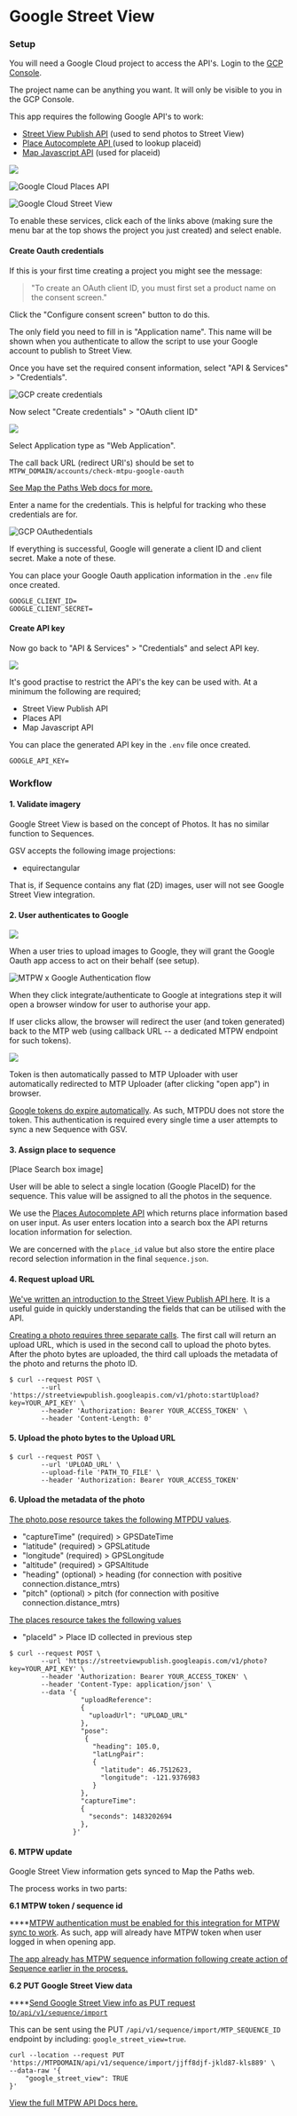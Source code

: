 # Google Street View

### **Setup**

You will need a Google Cloud project to access the API's. Login to the [GCP Console](https://console.developers.google.com/).

The project name can be anything you want. It will only be visible to you in the GCP Console.

This app requires the following Google API's to work:

* [Street View Publish API](https://console.cloud.google.com/apis/library/streetviewpublish.googleapis.com) \(used to send photos to Street View\)
* [Place Autocomplete API ](https://developers.google.com/places/web-service/autocomplete)\(used to lookup placeid\)
* [Map Javascript API](https://developers.google.com/maps/documentation/javascript/overview) \(used for placeid\)

![](../../../.gitbook/assets/ed9be50b-ea89-4cbf-81fe-e4ac1dfaa8c8.png)

![Google Cloud Places API](../../../.gitbook/assets/68039645-d4e4-4e03-b97d-08d129bf6ed2.png)

![Google Cloud Street View](../../../.gitbook/assets/0e023821-b3f3-4054-af6f-94c6cab02834.png)

To enable these services, click each of the links above \(making sure the menu bar at the top shows the project you just created\) and select enable.

#### Create Oauth credentials

If this is your first time creating a project you might see the message:

> "To create an OAuth client ID, you must first set a product name on the consent screen."

Click the "Configure consent screen" button to do this.

The only field you need to fill in is "Application name". This name will be shown when you authenticate to allow the script to use your Google account to publish to Street View.

Once you have set the required consent information, select "API & Services" &gt; "Credentials".

![GCP create credentials](../../../.gitbook/assets/gcp-create-credentials.png)

Now select "Create credentials" &gt; "OAuth client ID"

![](../../../.gitbook/assets/7c056b80-aa59-4724-b6d1-39c736db95a1.png)

Select Application type as "Web Application".

The call back URL \(redirect URI's\) should be set to `MTPW_DOMAIN/accounts/check-mtpu-google-oauth`

[See Map the Paths Web docs for more.](../../../mtp-web/developer-docs/api.md#mtpu-greater-than-google-street-view-greater-than-mtpw-greater-than-mtpu)

Enter a name for the credentials. This is helpful for tracking who these credentials are for.

![GCP OAuthedentials](../../../.gitbook/assets/gcp-oauth-credentials.png)

If everything is successful, Google will generate a client ID and client secret. Make a note of these.

You can place your Google Oauth application information in the `.env` file once created.

```text
GOOGLE_CLIENT_ID=
GOOGLE_CLIENT_SECRET=
```

#### Create API key

Now go back to "API & Services" &gt; "Credentials" and select API key.

![](../../../.gitbook/assets/5bab2e22-29ba-4c27-9542-13a023967239.png)

It's good practise to restrict the API's the key can be used with. At a minimum the following are required;

* Street View Publish API
* Places API
* Map Javascript API

You can place the generated API key in the `.env` file once created.

```text
GOOGLE_API_KEY=
```

### Workflow

#### 1. Validate imagery

Google Street View is based on the concept of Photos. It has no similar function to Sequences.

GSV accepts the following image projections:

* equirectangular

That is, if Sequence contains any flat \(2D\) images, user will not see Google Street View integration.

#### 2. User authenticates to Google

![](../../../.gitbook/assets/explorer-map-the-paths-v2-ui%20%282%29.jpg)

When a user tries to upload images to Google, they will grant the Google Oauth app access to act on their behalf \(see setup\).

![MTPW x Google Authentication flow](../../../.gitbook/assets/authenticate-google-account.png)

When they click integrate/authenticate to Google at integrations step it will open a browser window for user to authorise your app.

If user clicks allow, the browser will redirect the user \(and token generated\) back to the MTP web \(using callback URL -- a dedicated MTPW endpoint for such tokens\).

![](../../../.gitbook/assets/untitled%20%281%29.png)

Token is then automatically passed to MTP Uploader with user automatically redirected to MTP Uploader \(after clicking "open app"\) in browser.

[Google tokens do expire automatically](https://developers.google.com/identity/protocols/oauth2). As such, MTPDU does not store the token. This authentication is required every single time a user attempts to sync a new Sequence with GSV.

#### 3. Assign place to sequence

\[Place Search box image\]

User will be able to select a single location \(Google PlaceID\) for the sequence. This value will be assigned to all the photos in the sequence.

We use the [Places Autocomplete API](https://developers.google.com/places/web-service/autocomplete) which returns place information based on user input. As user enters location into a search box the API returns location information for selection.

We are concerned with the `place_id` value but also store the entire place record selection information in the final `sequence.json`.

#### 4. Request upload URL

[We've written an introduction to the Street View Publish API here](https://www.trekview.org/blog/2020/street-view-publish-api-quick-start-guide/). It is a useful guide in quickly understanding the fields that can be utilised with the API.

[Creating a photo requires three separate calls](https://developers.google.com/streetview/publish/first-app#uploading-a-photo). The first call will return an upload URL, which is used in the second call to upload the photo bytes. After the photo bytes are uploaded, the third call uploads the metadata of the photo and returns the photo ID.

```text
$ curl --request POST \
        --url 'https://streetviewpublish.googleapis.com/v1/photo:startUpload?key=YOUR_API_KEY' \
        --header 'Authorization: Bearer YOUR_ACCESS_TOKEN' \
        --header 'Content-Length: 0'
```

####  5. Upload the photo bytes to the Upload URL

```text
$ curl --request POST \
        --url 'UPLOAD_URL' \
        --upload-file 'PATH_TO_FILE' \
        --header 'Authorization: Bearer YOUR_ACCESS_TOKEN'
```

#### 6. Upload the metadata of the photo

[The photo.pose resource takes the following MTPDU values](https://developers.google.com/streetview/publish/reference/rest/v1/photo#pose).

* "captureTime" \(required\) &gt; GPSDateTime
* "latitude" \(required\) &gt; GPSLatitude
* "longitude" \(required\) &gt; GPSLongitude
* "altitude" \(required\) &gt; GPSAltitude
* "heading" \(optional\) &gt; heading \(for connection with positive connection.distance\_mtrs\)
* "pitch" \(optional\) &gt; pitch \(for connection with positive connection.distance\_mtrs\)

[The places resource takes the following values](https://developers.google.com/streetview/publish/reference/rest/v1/photo#place)

* "placeId" &gt; Place ID collected in previous step

```text
$ curl --request POST \
        --url 'https://streetviewpublish.googleapis.com/v1/photo?key=YOUR_API_KEY' \
        --header 'Authorization: Bearer YOUR_ACCESS_TOKEN' \
        --header 'Content-Type: application/json' \
        --data '{
                  "uploadReference":
                  {
                    "uploadUrl": "UPLOAD_URL"
                  },
                  "pose":
                   {
                     "heading": 105.0,
                     "latLngPair":
                     {
                       "latitude": 46.7512623,
                       "longitude": -121.9376983
                     }
                  },
                  "captureTime":
                  {
                    "seconds": 1483202694
                  },
                }'
```

#### 6. MTPW update

Google Street View information gets synced to Map the Paths web.

The process works in two parts:

**6.1 MTPW token / sequence id**

\*\*\*\*[MTPW authentication must be enabled for this integration for MTPW sync to work](../../../mtp-web/developer-docs/api.md#authorize). As such, app will already have MTPW token when user logged in when opening app.

[The app already has MTPW sequence information following create action of Sequence earlier in the process. ](map-the-paths-web.md)

**6.2 PUT Google Street View data**

\*\*\*\*[Send Google Street View info as PUT request to`/api/v1/sequence/import`](../../../mtp-web/developer-docs/api.md#create-sequence)

This can be sent using the PUT `/api/v1/sequence/import/MTP_SEQUENCE_ID` endpoint by including: `google_street_view=true`.

```text
curl --location --request PUT 'https://MTPDOMAIN/api/v1/sequence/import/jjff8djf-jkld87-kls889' \
--data-raw '{
    "google_street_view": TRUE
}'
```

[View the full MTPW API Docs here.](../../../mtp-web/developer-docs/api.md)

